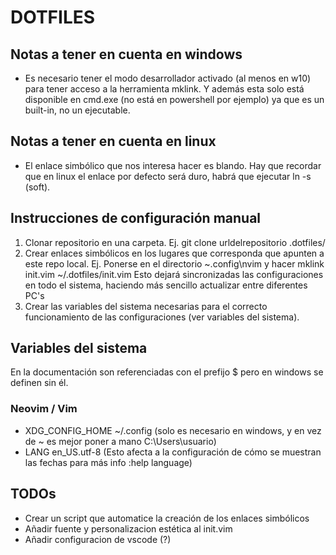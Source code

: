# DOTFILES

## Notas a tener en cuenta en windows
 - Es necesario tener el modo desarrollador activado (al menos en w10) para tener acceso a la herramienta mklink. Y además esta solo está disponible en cmd.exe (no está en powershell por ejemplo) ya que es un built-in, no un ejecutable.

## Notas a tener en cuenta en linux
 - El enlace simbólico que nos interesa hacer es blando. Hay que recordar que en linux el enlace por defecto será duro, habrá que ejecutar ln -s  (soft).

## Instrucciones de configuración manual

 1. Clonar repositorio en una carpeta. Ej. git clone urldelrepositorio .dotfiles/
 2. Crear enlaces simbólicos en los lugares que corresponda que apunten a este repo local.
    Ej. Ponerse en el directorio ~\.config\nvim y hacer mklink init.vim ~/.dotfiles/init.vim
    Esto dejará sincronizadas las configuraciones en todo el sistema, haciendo más sencillo actualizar entre diferentes PC's
 3. Crear las variables del sistema necesarias para el correcto funcionamiento de las configuraciones (ver variables del sistema).

## Variables del sistema
 En la documentación son referenciadas con el prefijo $ pero en windows se definen sin él.
### Neovim / Vim
 - XDG_CONFIG_HOME  ~/.config   (solo es necesario en windows, y en vez de ~ es mejor poner a mano C:\Users\usuario)
 - LANG		    en_US.utf-8 (Esto afecta a la configuración de cómo se muestran las fechas para más info :help language)

## TODOs

 - Crear un script que automatice la creación de los enlaces simbólicos
 - Añadir fuente y personalizacion estética al init.vim
 - Añadir configuracion de vscode (?)
